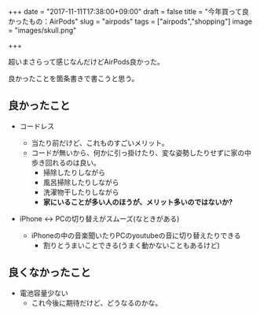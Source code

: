 +++
date = "2017-11-11T17:38:00+09:00"
draft = false
title = "今年買って良かったもの：AirPods"
slug = "airpods"
tags = ["airpods","shopping"]
image = "images/skull.png"

+++

超いまさらって感じなんだけどAirPods良かった。

良かったことを箇条書きで書こうと思う。

<!--more-->

## 良かったこと

* コードレス
  * 当たり前だけど、これものすごいメリット。
  * コードが無いから、何かに引っ掛けたり、変な姿勢したりせずに家の中歩き回れるのは良い。
    * 掃除したりしながら
    * 風呂掃除したりしながら
    * 洗濯物干したりしながら
    * **家にいることが多い人のほうが、メリット多いのではないか?**

* iPhone <-> PCの切り替えがスムーズ(なときがある)
  * iPhoneの中の音楽聞いたりPCのyoutubeの音に切り替えたりできる
    * 割りとうまいことできる(うまく動かないこともあるけど)

## 良くなかったこと

* 電池容量少ない
  * これ今後に期待だけど、どうなるのかな。
